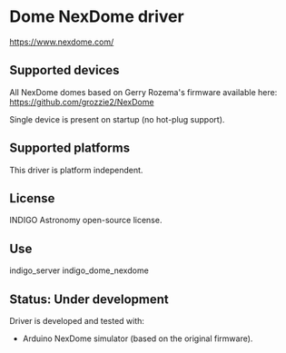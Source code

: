 # Dome NexDome driver

https://www.nexdome.com/

## Supported devices

All NexDome domes based on Gerry Rozema's firmware available here:
https://github.com/grozzie2/NexDome

Single device is present on startup (no hot-plug support).

## Supported platforms

This driver is platform independent.

## License

INDIGO Astronomy open-source license.

## Use

indigo_server indigo_dome_nexdome

## Status: Under development

Driver is developed and tested with:
* Arduino NexDome simulator (based on the original firmware).
